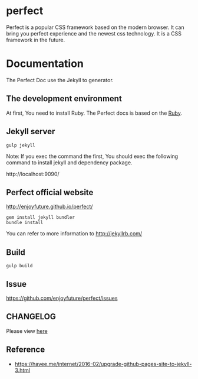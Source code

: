 # perfect
  Perfect is a popular CSS framework based on the modern browser.
  It can bring you perfect experience and the newest css technology.
  It is a CSS framework in the future.

# Documentation

The Perfect Doc use the Jekyll to generator.

## The development environment

At first, You need to install Ruby. The Perfect docs is based on the [Ruby](https://www.ruby-lang.org/zh_cn/).

##  Jekyll server

```
gulp jekyll
```

Note: If you exec the command the first, You should exec the following command to install jekyll and dependency package.

http://localhost:9090/

## Perfect official website

http://enjoyfuture.github.io/perfect/

```
gem install jekyll bundler
bundle install
```

You can refer to more information to http://jekyllrb.com/

## Build

```
gulp build
```

## Issue

https://github.com/enjoyfuture/perfect/issues

## CHANGELOG

Please view [here](./CHANGELOG.md)

## Reference

* https://havee.me/internet/2016-02/upgrade-github-pages-site-to-jekyll-3.html

